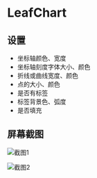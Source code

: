 # LeafChart


## 设置
-  坐标轴颜色、宽度
-  坐标轴刻度字体大小、颜色
-  折线或曲线宽度、颜色
-  点的大小、颜色
-  是否有标签
-  标签背景色、弧度
-  是否填充



## 屏幕截图
![截图1](http://F:\AS-2.0\LeafChart\screenshot\cubic_filled.png)

![截图2](http://F:\AS-2.0\LeafChart\screenshot\fold_not_filled.png)

